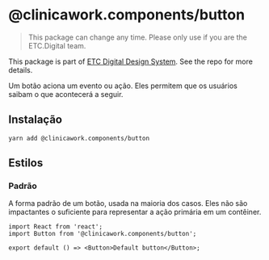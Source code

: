 # @clinicawork.components/button

> This package can change any time. Please only use if you are the ETC.Digital team.

This package is part of [ETC Digital Design System](https://github.com/etcdigital/design-system). See the repo for more details.

Um botão aciona um evento ou ação. Eles permitem que os usuários saibam o que acontecerá a seguir.

## Instalação

`yarn add @clinicawork.components/button`


## Estilos

### Padrão

A forma padrão de um botão, usada na maioria dos casos. Eles não são impactantes o suficiente para representar a ação primária em um contêiner.

```tsx
import React from 'react';
import Button from '@clinicawork.components/button';

export default () => <Button>Default button</Button>;
```